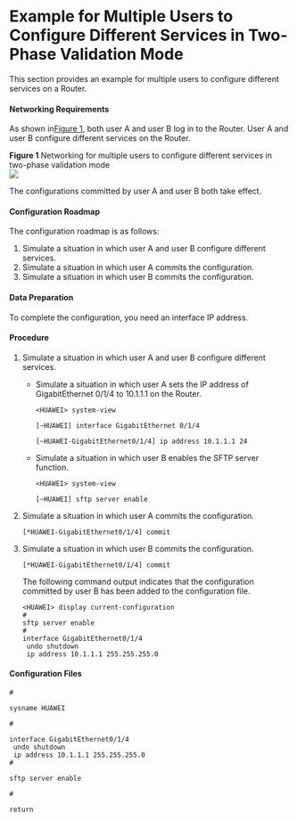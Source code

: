 Example for Multiple Users to Configure Different Services in Two-Phase Validation Mode
=======================================================================================

This section provides an example for multiple users to configure different services on a Router.

#### Networking Requirements

As shown in[Figure 1](#EN-US_TASK_0172360022__fig_dc_vrp_cfgm_cfg_003501), both user A and user B log in to the Router. User A and user B configure different services on the Router.

**Figure 1** Networking for multiple users to configure different services in two-phase validation mode  
![](images/fig_dc_vrp_cfgm_cfg_003501.png)  

The configurations committed by user A and user B both take effect.


#### Configuration Roadmap

The configuration roadmap is as follows:

1. Simulate a situation in which user A and user B configure different services.
2. Simulate a situation in which user A commits the configuration.
3. Simulate a situation in which user B commits the configuration.

#### Data Preparation

To complete the configuration, you need an interface IP address.


#### Procedure

1. Simulate a situation in which user A and user B configure different services.
   
   
   * Simulate a situation in which user A sets the IP address of GigabitEthernet 0/1/4 to 10.1.1.1 on the Router.
     
     ```
     <HUAWEI> system-view
     ```
     ```
     [~HUAWEI] interface GigabitEthernet 0/1/4
     ```
     ```
     [~HUAWEI-GigabitEthernet0/1/4] ip address 10.1.1.1 24
     ```
   * Simulate a situation in which user B enables the SFTP server function.
     
     ```
     <HUAWEI> system-view
     ```
     ```
     [~HUAWEI] sftp server enable
     ```
2. Simulate a situation in which user A commits the configuration.
   
   
   ```
   [*HUAWEI-GigabitEthernet0/1/4] commit
   ```
3. Simulate a situation in which user B commits the configuration.
   
   
   ```
   [*HUAWEI-GigabitEthernet0/1/4] commit
   ```
   
   The following command output indicates that the configuration committed by user B has been added to the configuration file.
   
   ```
   <HUAWEI> display current-configuration
   #
   sftp server enable
   #
   interface GigabitEthernet0/1/4
    undo shutdown
    ip address 10.1.1.1 255.255.255.0
   ```

#### Configuration Files

```
# 
```
```
sysname HUAWEI
```
```
#
```
```
interface GigabitEthernet0/1/4
 undo shutdown
 ip address 10.1.1.1 255.255.255.0
#    
```
```
sftp server enable
```
```
#
```
```
return
```